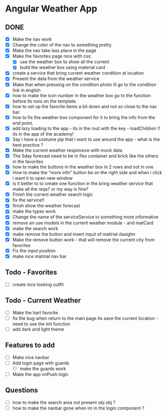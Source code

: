# Angular Weather App

## DONE
- [x] Make the nav work
- [x] Change the color of the nav to something pretty
- [x] Make the nav take lass place in the page
- [x] Make the favorites page nice with css:
  - [x] use the weather box to show all the current
  - [x] build the weather box using material card
- [x] create a service that bring current weather condition at location 
- [x] Present the data from the weather service
- [x] Make that when pressing on the condition photo ill go to the condition link in english 
- [x] how to make the icon number in the weather box go to the function before its runs on the template.
- [x] how to set up the favorite items a bit down and not so close to the nav bar.
- [x] how to fix the weather box component for it to bring the info from the end point.
- [x] add lazy loading to the app - its in the rout with the key - loadChildren !! its in the app of the academy! 
- [x] Say i have a costume pip that i want to use around the app - what is the best practice ? 
- [x] Make the current weather responsive with mock data
- [x] The 5day forecast need to be in flex container and brick like the others in the favorites 
- [x] how to make the buttons in the weather box in 2 rows and not in one
- [x] How to make the "more info" button be on the right side and when i click i want it to open new window
- [x] is it better to to create one function in the bring weather service that make all the reqs? or my way is fine?
- [x] Finish the current weather search logic
- [x] fix the service!!
- [x] finish show the weather forecast 
- [x] make the types work
- [x] Change the name of the serviceService to something more informative
- [x] remove an use models in the current weather module - and matCard
- [x] make the search work
- [x] make remove the button and insert input of matirial dasighn  
- [x] Make the remove button work - that will remove the current city from favorites
- [x] Fix the input position
- [x] make nice matirial nav bar 

## Todo - Favorites
- [ ] create nice looking outfit 

## Todo - Current Weather
- [ ] Make the hart favorite
- [ ] fix the bug when return to the main page its save the current location - need to use the init function
- [ ] add dark and light theme 

## Features to add 
- [ ] Make nice navbar
- [ ] Add login page with guards
  - [ ] make the guards work 
- [ ] Make the app onPush logic 

## Questions
- [ ] how to make the search area not present obj obj ?
- [ ] how to make the navbar gone when im in the login component ?
